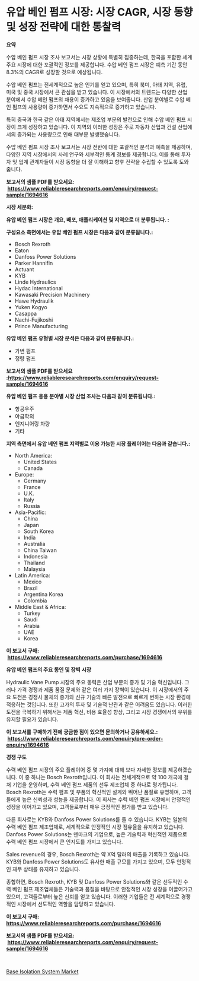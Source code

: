 <p><h1>유압 베인 펌프 시장: 시장 CAGR, 시장 동향 및 성장 전략에 대한 통찰력</h1></p><p><strong>요약</strong></p>
<p><p>수압 베인 펌프 시장 조사 보고서는 시장 상황에 특별히 집중하는데, 한국을 포함한 세계 주요 시장에 대한 포괄적인 정보를 제공합니다. 수압 베인 펌프 시장은 예측 기간 동안 8.3%의 CAGR로 성장할 것으로 예상됩니다.</p><p>수압 베인 펌프는 전세계적으로 높은 인기를 얻고 있으며, 특히 북미, 아태 지역, 유럽, 미국 및 중국 시장에서 큰 관심을 받고 있습니다. 이 시장에서의 트렌드는 다양한 산업 분야에서 수압 베인 펌프의 채용이 증가하고 있음을 보여줍니다. 산업 분야별로 수압 베인 펌프의 사용량이 증가하면서 수요도 지속적으로 증가하고 있습니다.</p><p>특히 중국과 한국 같은 아태 지역에서는 제조업 부문의 발전으로 인해 수압 베인 펌프 시장이 크게 성장하고 있습니다. 이 지역의 이러한 성장은 주로 자동차 산업과 건설 산업에서의 증가되는 사용량으로 인해 대부분 발생했습니다.</p><p>수압 베인 펌프 시장 조사 보고서는 시장 전반에 대한 포괄적인 분석과 예측을 제공하며, 다양한 지역 시장에서의 사례 연구와 세부적인 통계 정보를 제공합니다. 이를 통해 투자자 및 업계 관계자들이 시장 동향을 더 잘 이해하고 향후 전략을 수립할 수 있도록 도와줍니다.</p></p>
<p><strong>보고서의 샘플 PDF를 받으세요: &nbsp;<a href="https://www.reliableresearchreports.com/enquiry/request-sample/1694616">https://www.reliableresearchreports.com/enquiry/request-sample/1694616</a></strong></p>
<p><strong>시장 세분화:</strong></p>
<p><strong> 유압 베인 펌프 시장은 개요, 배포, 애플리케이션 및 지역으로 더 분류됩니다. :</strong></p>
<p><strong>구성요소 측면에서는 유압 베인 펌프 시장은 다음과 같이 분류됩니다.:</strong></p>
<p><ul><li>Bosch Rexroth</li><li>Eaton</li><li>Danfoss Power Solutions</li><li>Parker Hannifin</li><li>Actuant</li><li>KYB</li><li>Linde Hydraulics</li><li>Hydac International</li><li>Kawasaki Precision Machinery</li><li>Hawe Hydraulik</li><li>Yuken Kogyo</li><li>Casappa</li><li>Nachi-Fujikoshi</li><li>Prince Manufacturing</li></ul></p>
<p><strong> 유압 베인 펌프 유형별 시장 분석은 다음과 같이 분류됩니다.:</strong></p>
<p><ul><li>가변 펌프</li><li>정량 펌프</li></ul></p>
<p><strong>보고서의 샘플 PDF를 받으세요 :<a href="https://www.reliableresearchreports.com/enquiry/request-sample/1694616">https://www.reliableresearchreports.com/enquiry/request-sample/1694616</a></strong></p>
<p><strong> 유압 베인 펌프 응용 분야별 시장 산업 조사는 다음과 같이 분류됩니다.:</strong></p>
<p><ul><li>항공우주</li><li>야금학의</li><li>엔지니어링 차량</li><li>기타</li></ul></p>
<p><strong>지역 측면에서 유압 베인 펌프 지역별로 이용 가능한 시장 플레이어는 다음과 같습니다.:</strong></p>
<p><ul>
    <li>
        North America:
        <ul>
            <li>United States</li>
            <li>Canada</li>
        </ul>
    </li>
    <li>
        Europe:
        <ul>
            <li>Germany</li>
            <li>France</li>
            <li>U.K.</li>
            <li>Italy</li>
            <li>Russia</li>
        </ul>
    </li>
    <li>
        Asia-Pacific:
        <ul>
            <li>China</li>
            <li>Japan</li>
            <li>South Korea</li>
            <li>India</li>
            <li>Australia</li>
            <li>China Taiwan</li>
            <li>Indonesia</li>
            <li>Thailand</li>
            <li>Malaysia</li>
        </ul>
    </li>
    <li>
        Latin America:
        <ul>
            <li>Mexico</li>
            <li>Brazil</li>
            <li>Argentina Korea</li>
            <li>Colombia</li>
        </ul>
    </li>
    <li>
        Middle East & Africa:
        <ul>
            <li>Turkey</li>
            <li>Saudi</li>
            <li>Arabia</li>
            <li>UAE</li>
            <li>Korea</li>
        </ul>
    </li>
    </ul></p>
<p><strong>이 보고서 구매: &nbsp;<a href="https://www.reliableresearchreports.com/purchase/1694616">https://www.reliableresearchreports.com/purchase/1694616</a></strong></p>
<p><strong>유압 베인 펌프의 주요 동인 및 장벽 시장</strong></p>
<p><p>Hydraulic Vane Pump 시장의 주요 동력은 산업 부문의 증가 및 기술 혁신입니다. 그러나 가격 경쟁과 제품 품질 문제와 같은 여러 가지 장벽이 있습니다. 이 시장에서의 주요 도전은 경쟁사 물체의 증가와 신규 기술의 빠른 발전으로 빠르게 변하는 시장 환경에 적응하는 것입니다. 또한 고가의 투자 및 기술적 난관과 같은 어려움도 있습니다. 이러한 도전을 극복하기 위해서는 제품 혁신, 비용 효율성 향상, 그리고 시장 경쟁에서의 우위를 유지할 필요가 있습니다.</p></p>
<p><strong>이 보고서를 구매하기 전에 궁금한 점이 있으면 문의하거나 공유하세요.: &nbsp;<a href="https://www.reliableresearchreports.com/enquiry/pre-order-enquiry/1694616">https://www.reliableresearchreports.com/enquiry/pre-order-enquiry/1694616</a></strong></p>
<p><strong>경쟁 구도</strong></p>
<p><p>수력 베인 펌프 시장의 주요 플레이어 중 몇 가지에 대해 보다 자세한 정보를 제공하겠습니다. 이 중 하나는 Bosch Rexroth입니다. 이 회사는 전세계적으로 약 100 개국에 걸쳐 기업을 운영하며, 수력 베인 펌프 제품의 선두 제조업체 중 하나로 평가됩니다. Bosch Rexroth는 수력 펌프 및 부품의 혁신적인 설계와 뛰어난 품질로 유명하며, 고객들에게 높은 신뢰성과 성능을 제공합니다. 이 회사는 수력 베인 펌프 시장에서 안정적인 성장을 이어가고 있으며, 고객들로부터 매우 긍정적인 평가를 받고 있습니다.</p><p>다른 회사로는 KYB와 Danfoss Power Solutions를 들 수 있습니다. KYB는 일본의 수력 베인 펌프 제조업체로, 세계적으로 안정적인 시장 점유율을 유지하고 있습니다. Danfoss Power Solutions는 덴마크의 기업으로, 높은 기술력과 혁신적인 제품으로 수력 베인 펌프 시장에서 큰 인지도를 가지고 있습니다.</p><p>Sales revenue의 경우, Bosch Rexroth는 약 X억 달러의 매출을 기록하고 있습니다. KYB와 Danfoss Power Solutions도 유사한 매출 규모를 가지고 있으며, 모두 안정적인 재무 상태를 유지하고 있습니다.</p><p>종합하면, Bosch Rexroth, KYB 및 Danfoss Power Solutions와 같은 선두적인 수력 베인 펌프 제조업체들은 기술력과 품질을 바탕으로 안정적인 시장 성장을 이끌어가고 있으며, 고객들로부터 높은 신뢰를 얻고 있습니다. 이러한 기업들은 전 세계적으로 경쟁적인 시장에서 선도적인 역할을 담당하고 있습니다.</p></p>
<p><strong>이 보고서 구매: &nbsp; <a href="https://www.reliableresearchreports.com/purchase/1694616">https://www.reliableresearchreports.com/purchase/1694616</a></strong></p>
<p><strong>보고서의 샘플 PDF를 받으세요: &nbsp;<a href="https://www.reliableresearchreports.com/enquiry/request-sample/1694616">https://www.reliableresearchreports.com/enquiry/request-sample/1694616</a></strong><strong></strong></p>
<p>&nbsp;</p>
<p><p><a href="https://view.publitas.com/reportprime-1/base-isolation-system-market-size-evaluating-its-market-trends-growth-and-projections-2024-2031/">Base Isolation System Market</a></p></p>
